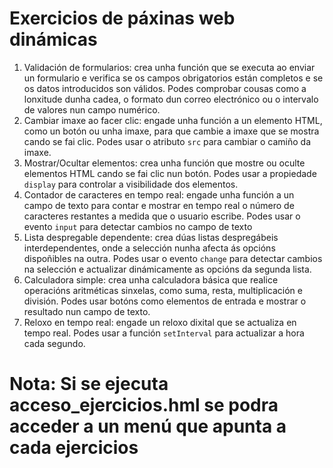 # Exercicios de páxinas web dinámicas

 1. Validación de formularios: crea unha función que se executa ao enviar un formulario e verifica se os campos obrigatorios están completos e se os datos introducidos son válidos. Podes comprobar cousas como a lonxitude dunha cadea, o formato dun correo electrónico ou o intervalo de valores nun campo numérico.
 2. Cambiar imaxe ao facer clic: engade unha función a un elemento HTML, como un botón ou unha imaxe, para que cambie a imaxe que se mostra cando se fai clic. Podes usar o atributo `src` para cambiar o camiño da imaxe.
 3. Mostrar/Ocultar elementos: crea unha función que mostre ou oculte elementos HTML cando se fai clic nun botón. Podes usar a propiedade `display` para controlar a visibilidade dos elementos.
 4. Contador de caracteres en tempo real: engade unha función a un campo de texto para contar e mostrar en tempo real o número de caracteres restantes a medida que o usuario escribe. Podes usar o evento `input` para detectar cambios no campo de texto
 5. Lista despregable dependente: crea dúas listas despregábeis interdependentes, onde a selección nunha afecta ás opcións dispoñibles na outra. Podes usar o evento `change` para detectar cambios na selección e actualizar dinámicamente as opcións da segunda lista.
 6. Calculadora simple: crea unha calculadora básica que realice operacións aritméticas sinxelas, como suma, resta, multiplicación e división. Podes usar botóns como elementos de entrada e mostrar o resultado nun campo de texto.
 7. Reloxo en tempo real: engade un reloxo dixital que se actualiza en tempo real. Podes usar a función `setInterval` para actualizar a hora cada segundo. 

# Nota: Si se ejecuta acceso_ejercicios.hml se podra acceder a un menú que apunta a cada ejercicios